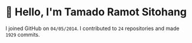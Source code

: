# :wave: Hello, I'm Tamado Ramot Sitohang

I joined GitHub on `04/05/2014`. I contributed to `24` repositories and made `1929` commits.
